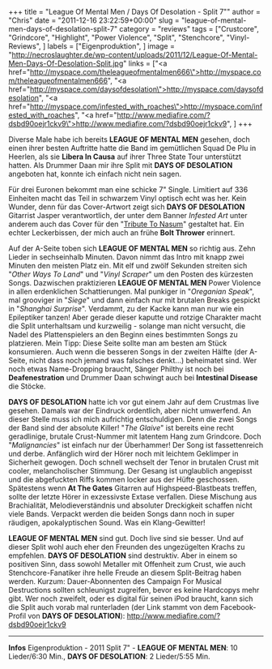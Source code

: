 +++
title = "League Of Mental Men / Days Of Desolation - Split 7\""
author = "Chris"
date = "2011-12-16 23:22:59+00:00"
slug = "league-of-mental-men-days-of-desolation-split-7"
category = "reviews"
tags = ["Crustcore", "Grindcore", "Highlight", "Power Violence", "Split", "Stenchcore", "Vinyl-Reviews", ]
labels = ["Eigenproduktion", ]
image = "http://necroslaughter.de/wp-content/uploads/2011/12/League-Of-Mental-Men-Days-Of-Desolation-Split.jpg"
links = ["<a href=\"http://myspace.com/theleagueofmentalmen666\">http://myspace.com/theleagueofmentalmen666</a>", "<a href=\"http://myspace.com/daysofdesolation\">http://myspace.com/daysofdesolation</a>", "<a href=\"http://myspace.com/infested_with_roaches\">http://myspace.com/infested_with_roaches</a>", "<a href=\"http://www.mediafire.com/?dsbd90oejr1ckv9\">http://www.mediafire.com/?dsbd90oejr1ckv9</a>", ]
+++



Diverse Male habe ich bereits **LEAGUE OF MENTAL MEN** gesehen, doch einen ihrer besten Auftritte hatte die Band im gemütlichen Squad De Plu in Heerlen, als sie **Libera In Causa** auf ihrer Three State Tour unterstützt hatten. Als Drummer Daan mir ihre Split mit **DAYS OF DESOLATION** angeboten hat, konnte ich einfach nicht nein sagen.

Für drei Euronen bekommt man eine schicke 7" Single. Limitiert auf 336 Einheiten macht das Teil in schwarzem Vinyl optisch echt was her. Kein Wunder, denn für das Cover-Artwort zeigt sich **DAYS OF DESOLATION** Gitarrist Jasper verantwortlich, der unter dem Banner _Infested Art_ unter anderem auch das Cover für den "<a href="http://necroslaughter.de/2010/01/va-a-tribute-to-nasum/" title="VA – A Tribute To Nasum">Tribute To Nasum</a>" gestaltet hat. Ein echter Leckerbissen, der mich auch an frühe **Bolt Thrower** erinnert.

Auf der A-Seite toben sich **LEAGUE OF MENTAL MEN** so richtig aus. Zehn Lieder in sechseinhalb Minuten. Davon nimmt das Intro mit knapp zwei Minuten den meisten Platz ein. Mit elf und zwölf Sekunden streiten sich "_Other Ways To Land_" und "_Vinyl Scraper_" um den Posten des kürzesten Songs. Dazwischen praktizieren **LEAGUE OF MENTAL MEN** Power Violence in allen erdenklichen Schattierungen. Mal punkiger in "_Oreganian Speak_", mal grooviger in "_Siege_" und dann einfach nur mit brutalen Breaks gespickt in "_Shanghai Surprise_". Verdammt, zu der Kacke kann man nur wie ein Epileptiker tanzen! Aber gerade dieser kaputte und rotzige Charakter macht die Split unterhaltsam und kurzweilig - solange man nicht versucht, die Nadel des Plattenspielers an den Beginn eines bestimmten Songs zu platzieren. Mein Tipp: Diese Seite sollte man am besten am Stück konsumieren. Auch wenn die besseren Songs in der zweiten Hälfte (der A-Seite, nicht dass noch jemand was falsches denkt...) beheimatet sind.
Wer noch etwas Name-Dropping braucht, Sänger Philthy ist noch bei **Deafenestration** und Drummer Daan schwingt auch bei **Intestinal Disease** die Stöcke.

**DAYS OF DESOLATION** hatte ich vor gut einem Jahr auf dem Crustmas live gesehen. Damals war der Eindruck ordentlich, aber nicht umwerfend. An dieser Stelle muss ich mich aufrichtig entschuldigen. Denn die zwei Songs der Band sind der absolute Killer!
"_The Glaive_" ist bereits eine recht geradlinige, brutale Crust-Nummer mit latentem Hang zum Grindcore. Doch "_Malignancies_" ist einfach nur der Überhammer! Der Song ist fassettenreich und derbe. Anfänglich wird der Hörer noch mit leichtem Geklimper in Sicherheit gewogen. Doch schnell wechselt der Tenor in brutalen Crust mit cooler, melancholischer Stimmung. Der Gesang ist unglaublich angepisst und die abgefuckten Riffs kommen locker aus der Hüfte geschossen. Spätestens wenn **At The Gates** Gitarren auf Highspeed-Blastbeats treffen, sollte der letzte Hörer in exzessivste Extase verfallen. Diese Mischung aus Brachialität, Melodieverständnis und absoluter Dreckigkeit schaffen nicht viele Bands.
Verpackt werden die beiden Songs dann noch in super räudigen, apokalyptischen Sound. Was ein Klang-Gewitter!

**LEAGUE OF MENTAL MEN** sind gut. Doch live sind sie besser. Und auf dieser Split wohl auch eher den Freunden des ungezügelten Krachs zu empfehlen. **DAYS OF DESOLATION** sind destruktiv. Aber in einem so positiven Sinn, dass sowohl Metaller mit Offenheit zum Crust, wie auch Stenchcore-Fanatiker ihre helle Freude an diesem Split-Beitrag haben werden. Kurzum: Dauer-Abonnenten des Campaign For Musical Destructions sollten schleunigst zugreifen, bevor es keine Hardcopys mehr gibt.
Wer noch zweifelt, oder es digital für seinen iPod braucht, kann sich die Split auch vorab mal runterladen (der Link stammt von dem Facebook-Profil von **DAYS OF DESOLATION**): <a href="http://www.mediafire.com/?dsbd90oejr1ckv9">http://www.mediafire.com/?dsbd90oejr1ckv9</a>



---
**Infos**
Eigenproduktion - 2011
Split 7" - **LEAGUE OF MENTAL MEN**: 10 Lieder/6:30 Min.,  **DAYS OF DESOLATION**: 2 Lieder/5:55 Min.
